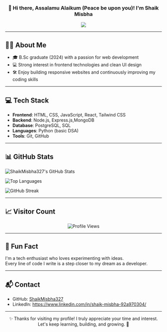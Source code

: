 <h3 align="center">👋 Hi there, Assalamu Alaikum (Peace be upon you)! I'm Shaik Misbha</h3>

<p align="center">
  <img src="https://capsule-render.vercel.app/api?type=waving&color=0B3D91&height=160&section=header&text=Welcome%20to%20My%20GitHub&fontAlign=50&fontColor=ffffff&fontSize=28" />
</p>

---

## 👩‍💻 About Me

- 🎓 B.Sc graduate (2024) with a passion for web development  
- 💻 Strong interest in frontend technologies and clean UI design  
- 🛠️ Enjoy building responsive websites and continuously improving my coding skills   

---

## 💻 Tech Stack

- **Frontend**: HTML, CSS, JavaScript, React, Tailwind CSS 
- **Backend**: Node.js, Express.js,MongoDB
- **Database**: PostgreSQL, SQL
- **Languages**: Python (basic DSA) 
- **Tools**: Git, GitHub  

---

## 📊 GitHub Stats

![ShaikMisbha327's GitHub Stats](https://github-readme-stats.vercel.app/api?username=ShaikMisbha327&show_icons=true&theme=radical)

![Top Languages](https://github-readme-stats.vercel.app/api/top-langs/?username=ShaikMisbha327&layout=compact&theme=default)

![GitHub Streak](https://streak-stats.demolab.com?user=ShaikMisbha327&theme=dark&hide_border=true)

---

## 📈 Visitor Count

<p align="center">
  <img src="https://komarev.com/ghpvc/?username=ShaikMisbha327&style=flat-square&color=blue" alt="Profile Views" />
</p>

---

## 🌟 Fun Fact

I'm a tech enthusiast who loves experimenting with ideas.  
Every line of code I write is a step closer to my dream as a developer.

---

## 📬 Contact

- GitHub: [ShaikMisbha327](https://github.com/ShaikMisbha327)  
- LinkedIn: https://www.linkedin.com/in/shaik-misbha-92a970304/

---

<p align="center">
  ✨ Thanks for visiting my profile!  
  I truly appreciate your time and interest.  
  Let's keep learning, building, and growing. 🚀
</p>
